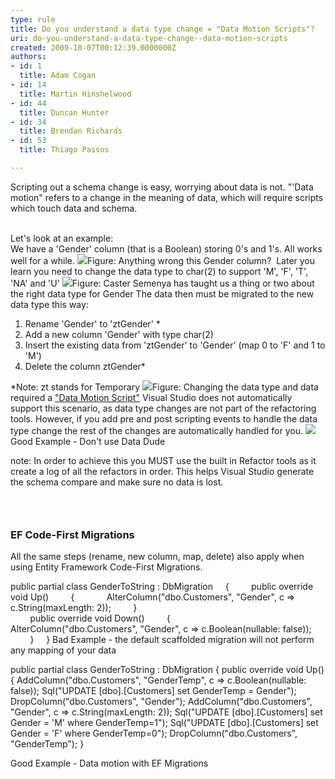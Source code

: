 ```yaml
---
type: rule
title: Do you understand a data type change = "Data Motion Scripts"?
uri: do-you-understand-a-data-type-change--data-motion-scripts
created: 2009-10-07T00:12:39.0000000Z
authors:
- id: 1
  title: Adam Cogan
- id: 14
  title: Martin Hinshelwood
- id: 44
  title: Duncan Hunter
- id: 34
  title: Brendan Richards
- id: 53
  title: Thiago Passos

---
```


 Scripting out a schema change is easy, worrying about data is not. "'Data motion" refers to a change in the meaning of data, which will require scripts which touch data and schema. 

<br>Let's look at an example: <br> 
We have a 'Gender' column (that is a Boolean) storing 0's and 1's. All works well for a while.
![](/SoftwareDevelopment/RulesToBetterSQLServerSchemaDeployment/PublishingImages/TableBit.jpg)Figure: Anything wrong this Gender column?   Later you learn you need to change the data type to char(2) to support 'M', 'F', 'T', 'NA' and 'U'  ![](/SoftwareDevelopment/RulesToBetterSQLServerSchemaDeployment/PublishingImages/CasterSemenya.jpg)Figure: Caster Semenya has taught us a thing or two about the right data type for Gender  The data then must be migrated to the new data type this way:  
1. Rename 'Gender' to 'ztGender' \*
2. Add a new column 'Gender' with type char(2)
3. Insert the existing data from 'ztGender' to 'Gender' (map 0 to 'F' and 1 to 'M')
4. Delete the column ztGender\*

 \*Note: zt stands for Temporary  ![](/SoftwareDevelopment/RulesToBetterSQLServerSchemaDeployment/PublishingImages/TableChar.jpg)Figure: Changing the data type and data required a ["Data Motion Script"](/SoftwareDevelopment/RulesToBetterSQLServerSchemaDeployment/Pages/DoYouHaveAnUnderstandingOfSchemaChangesAndTheirIncreasingComplexity.aspx) 
Visual Studio does not automatically support this scenario, as data type changes are not part of the refactoring tools. However, if you add pre and post scripting events to handle the data type change the rest of the changes are automatically handled for you.
![](/SoftwareDevelopment/RulesToBetterSQLServerSchemaDeployment/PublishingImages/DataDude-BadExample.jpg)
Good Example - Don't use Data Dude
 
note: In order to achieve this you MUST use the built in Refactor tools as it create a log of all the refactors in order. This helps Visual Studio generate the schema compare and make sure no data is lost.

###  

### EF Code-First Migrations 

All the same steps (rename, new column, map, delete) also apply when using Entity Framework Code-First Migrations.

public partial class GenderToString : DbMigration
    {
        public override void Up()
        {
            AlterColumn("dbo.Customers", "Gender", c =&gt; c.String(maxLength: 2));
        }
            
        public override void Down()
        {
            AlterColumn("dbo.Customers", "Gender", c =&gt; c.Boolean(nullable: false));
        }
    }
Bad Example - the default scaffolded migration will not perform any mapping of your data


public partial class GenderToString : DbMigration
 {
 public override void Up()
 {
 AddColumn("dbo.Customers", "GenderTemp", c =&gt; c.Boolean(nullable: false));
 Sql("UPDATE [dbo].[Customers] set GenderTemp = Gender");
 DropColumn("dbo.Customers", "Gender");
 AddColumn("dbo.Customers", "Gender", c =&gt; c.String(maxLength: 2));
 Sql("UPDATE [dbo].[Customers] set Gender = 'M' where GenderTemp=1");
 Sql("UPDATE [dbo].[Customers] set Gender = 'F' where GenderTemp=0");
 DropColumn("dbo.Customers", "GenderTemp");
 }


Good Example - Data motion with EF Migrations
